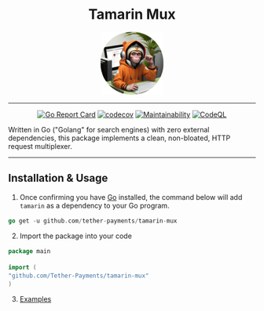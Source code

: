 <div align="center">

# Tamarin Mux

![tamarin.png](tamarin.png)

</div>

---

<div align="center">

[![Go Report Card](https://goreportcard.com/badge/Tether-Payments/tamarin-mux)](https://goreportcard.com/report/Tether-Payments/tamarin-mux)
[![codecov](https://codecov.io/gh/Tether-Payments/tamarin-mux/graph/badge.svg?token=ZBQI4PN2CA)](https://codecov.io/gh/Tether-Payments/tamarin-mux)
[![Maintainability](https://api.codeclimate.com/v1/badges/0221a6290e3ca9fca370/maintainability)](https://codeclimate.com/github/Tether-Payments/tamarin-mux/maintainability)
[![CodeQL](https://github.com/Tether-Payments/tamarin-mux/actions/workflows/github-code-scanning/codeql/badge.svg)](https://github.com/Tether-Payments/tamarin-mux/actions/workflows/github-code-scanning/codeql)

</div>

Written in Go ("Golang" for search engines) with zero external dependencies, this package implements a clean, 
non-bloated, HTTP request multiplexer.

---

## Installation & Usage
1. Once confirming you have [Go](https://go.dev/doc/install) installed, the command below will add
   `tamarin` as a dependency to your Go program.
```go
go get -u github.com/tether-payments/tamarin-mux
```
2. Import the package into your code
```go
package main

import (
"github.com/Tether-Payments/tamarin-mux"
)
```
3. [Examples](examples)